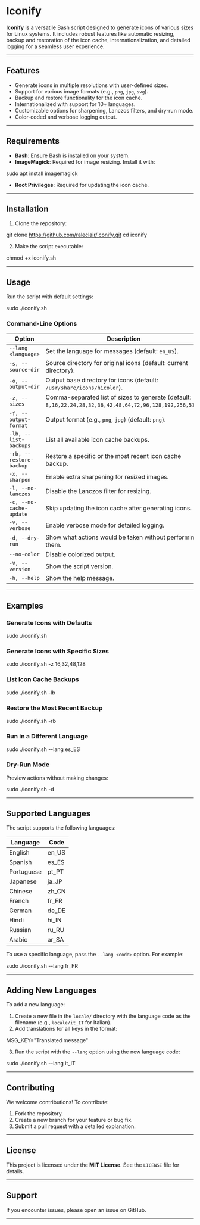# **Iconify**

**Iconify** is a versatile Bash script designed to generate icons of various sizes for Linux systems. It includes robust features like automatic resizing, backup and restoration of the icon cache, internationalization, and detailed logging for a seamless user experience.

---

## **Features**

- Generate icons in multiple resolutions with user-defined sizes.
- Support for various image formats (e.g., `png`, `jpg`, `svg`).
- Backup and restore functionality for the icon cache.
- Internationalized with support for 10+ languages.
- Customizable options for sharpening, Lanczos filters, and dry-run mode.
- Color-coded and verbose logging output.

---

## **Requirements**

- **Bash**: Ensure Bash is installed on your system.
- **ImageMagick**: Required for image resizing. Install it with:

sudo apt install imagemagick

- **Root Privileges**: Required for updating the icon cache.

---

## **Installation**

1. Clone the repository:

git clone https://github.com/raleclair/iconify.git cd iconify

2. Make the script executable:

chmod +x iconify.sh

---

## **Usage**

Run the script with default settings:

sudo ./iconify.sh

### **Command-Line Options**

| Option                     | Description                                                                                     |
|----------------------------|-------------------------------------------------------------------------------------------------|
| `--lang <language>`        | Set the language for messages (default: `en_US`).                                               |
| `-s, --source-dir`         | Source directory for original icons (default: current directory).                               |
| `-o, --output-dir`         | Output base directory for icons (default: `/usr/share/icons/hicolor`).                          |
| `-z, --sizes`              | Comma-separated list of sizes to generate (default: `8,16,22,24,28,32,36,42,48,64,72,96,128,192,256,512`). |
| `-f, --output-format`      | Output format (e.g., `png`, `jpg`) (default: `png`).                                            |
| `-lb, --list-backups`      | List all available icon cache backups.                                                         |
| `-rb, --restore-backup`    | Restore a specific or the most recent icon cache backup.                                        |
| `-x, --sharpen`            | Enable extra sharpening for resized images.                                                    |
| `-l, --no-lanczos`         | Disable the Lanczos filter for resizing.                                                       |
| `-c, --no-cache-update`    | Skip updating the icon cache after generating icons.                                            |
| `-v, --verbose`            | Enable verbose mode for detailed logging.                                                      |
| `-d, --dry-run`            | Show what actions would be taken without performing them.                                       |
| `--no-color`               | Disable colorized output.                                                                      |
| `-V, --version`            | Show the script version.                                                                       |
| `-h, --help`               | Show the help message.                                                                          |

---

## **Examples**

### **Generate Icons with Defaults**

sudo ./iconify.sh

### **Generate Icons with Specific Sizes**

sudo ./iconify.sh -z 16,32,48,128

### **List Icon Cache Backups**

sudo ./iconify.sh -lb

### **Restore the Most Recent Backup**

sudo ./iconify.sh -rb

### **Run in a Different Language**

sudo ./iconify.sh --lang es_ES

### **Dry-Run Mode**

Preview actions without making changes:

sudo ./iconify.sh -d

---

## **Supported Languages**

The script supports the following languages:

| Language      | Code   |
|---------------|--------|
| English       | en_US  |
| Spanish       | es_ES  |
| Portuguese    | pt_PT  |
| Japanese      | ja_JP  |
| Chinese       | zh_CN  |
| French        | fr_FR  |
| German        | de_DE  |
| Hindi         | hi_IN  |
| Russian       | ru_RU  |
| Arabic        | ar_SA  |

To use a specific language, pass the `--lang <code>` option. For example:

sudo ./iconify.sh --lang fr_FR

---

## **Adding New Languages**

To add a new language:

1. Create a new file in the `locale/` directory with the language code as the filename (e.g., `locale/it_IT` for Italian).
2. Add translations for all keys in the format:

MSG_KEY="Translated message"

3. Run the script with the `--lang` option using the new language code:

sudo ./iconify.sh --lang it_IT

---

## **Contributing**

We welcome contributions! To contribute:

1. Fork the repository.
2. Create a new branch for your feature or bug fix.
3. Submit a pull request with a detailed explanation.

---

## **License**

This project is licensed under the **MIT License**. See the `LICENSE` file for details.

---

## **Support**

If you encounter issues, please open an issue on GitHub.

---
